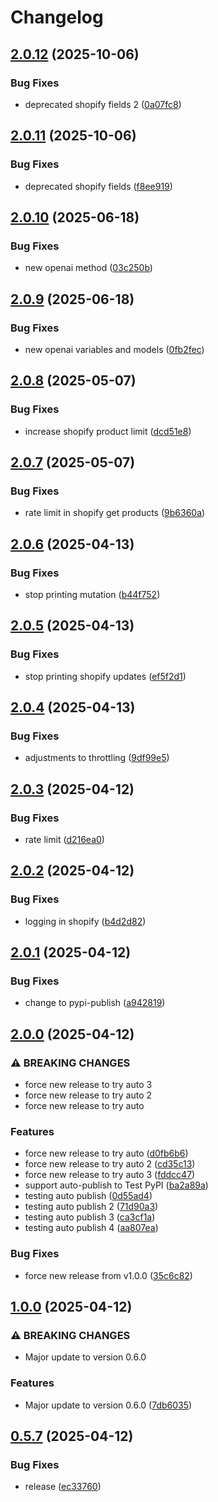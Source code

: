 # Changelog

## [2.0.12](github.com/rfp-byte/RikPy/compare/v2.0.11...v2.0.12) (2025-10-06)


### Bug Fixes

* deprecated shopify fields 2 ([0a07fc8](github.com/rfp-byte/RikPy/commit/0a07fc8f0f496318660114bd08ec9009cdc74c0f))

## [2.0.11](github.com/rfp-byte/RikPy/compare/v2.0.10...v2.0.11) (2025-10-06)


### Bug Fixes

* deprecated shopify fields ([f8ee919](github.com/rfp-byte/RikPy/commit/f8ee919a0fe0a150134a8a3e291a755672c5606d))

## [2.0.10](github.com/rfp-byte/RikPy/compare/v2.0.9...v2.0.10) (2025-06-18)


### Bug Fixes

* new openai method ([03c250b](github.com/rfp-byte/RikPy/commit/03c250b09107ad1dc2d78be1a60e89b9c8b08b15))

## [2.0.9](github.com/rfp-byte/RikPy/compare/v2.0.8...v2.0.9) (2025-06-18)


### Bug Fixes

* new openai variables and models ([0fb2fec](github.com/rfp-byte/RikPy/commit/0fb2fec1980b92ef951609215422e4c358ab0d0f))

## [2.0.8](github.com/rfp-byte/RikPy/compare/v2.0.7...v2.0.8) (2025-05-07)


### Bug Fixes

* increase shopify product limit ([dcd51e8](github.com/rfp-byte/RikPy/commit/dcd51e858f6b5b0575d7509d3baaf33b5bf4858a))

## [2.0.7](github.com/rfp-byte/RikPy/compare/v2.0.6...v2.0.7) (2025-05-07)


### Bug Fixes

* rate limit in shopify get products ([9b6360a](github.com/rfp-byte/RikPy/commit/9b6360a65daf231781f932c596580309cd50f7da))

## [2.0.6](github.com/rfp-byte/RikPy/compare/v2.0.5...v2.0.6) (2025-04-13)


### Bug Fixes

* stop printing mutation ([b44f752](github.com/rfp-byte/RikPy/commit/b44f7529178163079f91f3af181c8c481bf5cced))

## [2.0.5](github.com/rfp-byte/RikPy/compare/v2.0.4...v2.0.5) (2025-04-13)


### Bug Fixes

* stop printing shopify updates ([ef5f2d1](github.com/rfp-byte/RikPy/commit/ef5f2d12ac0caf46e1702a3ed9ca3d32e044f3ae))

## [2.0.4](github.com/rfp-byte/RikPy/compare/v2.0.3...v2.0.4) (2025-04-13)


### Bug Fixes

* adjustments to throttling ([9df99e5](github.com/rfp-byte/RikPy/commit/9df99e55bb850bfc812be514f530d1e623ec76ea))

## [2.0.3](github.com/rfp-byte/RikPy/compare/v2.0.2...v2.0.3) (2025-04-12)


### Bug Fixes

* rate limit ([d216ea0](github.com/rfp-byte/RikPy/commit/d216ea069ad06086cbcb559a187e228081b02d00))

## [2.0.2](github.com/rfp-byte/RikPy/compare/v2.0.1...v2.0.2) (2025-04-12)


### Bug Fixes

* logging in shopify ([b4d2d82](github.com/rfp-byte/RikPy/commit/b4d2d8241395055c1d7d4e2bc10291ad10cfd0cf))

## [2.0.1](github.com/rfp-byte/RikPy/compare/v2.0.0...v2.0.1) (2025-04-12)


### Bug Fixes

* change to pypi-publish ([a942819](github.com/rfp-byte/RikPy/commit/a9428196ab9a13006b1ecaceaca12488b1ec32c7))

## [2.0.0](github.com/rfp-byte/RikPy/compare/v1.0.0...v2.0.0) (2025-04-12)


### ⚠ BREAKING CHANGES

* force new release to try auto 3
* force new release to try auto 2
* force new release to try auto

### Features

* force new release to try auto ([d0fb6b6](github.com/rfp-byte/RikPy/commit/d0fb6b6394e20107d3f38c7cc416f0235c97beb6))
* force new release to try auto 2 ([cd35c13](github.com/rfp-byte/RikPy/commit/cd35c1346aedd323f117690ac5c7b64fbc863e5c))
* force new release to try auto 3 ([fddcc47](github.com/rfp-byte/RikPy/commit/fddcc477747def4b34d4f35e39962de5de7be7f1))
* support auto-publish to Test PyPI ([ba2a89a](github.com/rfp-byte/RikPy/commit/ba2a89a18870ec4e0c9c9246c2f8cba3c4d4d24e))
* testing auto publish ([0d55ad4](github.com/rfp-byte/RikPy/commit/0d55ad40412decbd29ea9e3517082aab1a045462))
* testing auto publish 2 ([71d90a3](github.com/rfp-byte/RikPy/commit/71d90a36a4929a12bc0b4aae334bb51dfc3e64c1))
* testing auto publish 3 ([ca3cf1a](github.com/rfp-byte/RikPy/commit/ca3cf1a9280e981b95852a96d92c4177b1c2eee9))
* testing auto publish 4 ([aa807ea](github.com/rfp-byte/RikPy/commit/aa807ea59743d43699581f99b82802c8c4fd0f41))


### Bug Fixes

* force new release from v1.0.0 ([35c6c82](github.com/rfp-byte/RikPy/commit/35c6c8279a269de3de22c188ea27cb1264586fd4))

## [1.0.0](https://github.com/rfp-byte/RikPy/compare/v0.5.7...v1.0.0) (2025-04-12)


### ⚠ BREAKING CHANGES

* Major update to version 0.6.0

### Features

* Major update to version 0.6.0 ([7db6035](https://github.com/rfp-byte/RikPy/commit/7db6035851bd2ae944854c9780b3e9a1304e438a))

## [0.5.7](https://github.com/rfp-byte/RikPy/compare/v0.5.6...v0.5.7) (2025-04-12)


### Bug Fixes

* release ([ec33760](https://github.com/rfp-byte/RikPy/commit/ec33760511aebfc7374e075e8815416853176dcc))
